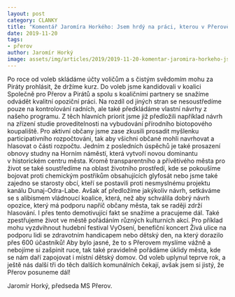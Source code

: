 ```yaml
---
layout: post
category: CLANKY
title: "Komentář Jaromíra Horkého: Jsem hrdý na práci, kterou v Přerově odvádíme"
date: 2019-11-20
tags: 
- přerov
author: Jaromír Horký
image: assets/img/articles/2019/2019-11-20-komentar-jaromira-horkeho-jsem-hrdy-na-praci-kterou-v-prerove-odvadime.jpg  #751x422 pixelu
---
```

Po roce od voleb skládáme účty voličům a s čistým svědomím mohu za Piráty prohlásit, že držíme kurz. Do voleb jsme kandidovali v koalici Společně pro Přerov a Pirátů a spolu s koaličními partnery se snažíme odvádět kvalitní opoziční práci. Na rozdíl od jiných stran se nesoustředíme pouze na kontrolování radních, ale také předkládáme vlastní návrhy z našeho programu. Z těch hlavních priorit jsme již předložili například návrh na zřízení studie proveditelnosti na vybudování přírodního biotopového koupaliště. Pro aktivní občany jsme zase zkusili prosadit myšlenku participativního rozpočtováni, tak aby všichni občané mohli navrhovat a hlasovat o části rozpočtu. Jedním z posledních úspěchů je také prosazení obnovy studny na Horním náměstí, která vytvoří novou dominantu v historickém centru města. Kromě transparentního a přívětivého města pro život se také soustředíme na oblast životního prostředí, kde se pokoušíme bojovat proti chemickým postřikům obsahujících glyfosát nebo jsme také zajedno se starosty obcí, kteří se postavili proti nesmyslnému projektu kanálu Dunaj-Odra-Labe. Avšak ať předložíme jakýkoliv návrh, setkáváme se s alibismem vládnoucí koalice, která, než aby schválila dobrý návrh opozice, který má podporu napříč občany města, tak se raději zdrží hlasování. I přes tento demotivující fakt se snažíme a pracujeme dál. Také zpestřujeme život ve městě pořádáním různých kulturních akcí. Pro příklad mohu vyzdvihnout hudební festival VyOsení, benefiční koncert Živá ulice na podporu lidi se zdravotním handicapem nebo dětský den, na který dorazilo přes 600 účastníků! Aby bylo jasné, že to s Přerovem myslíme vážně a nebojíme si zašpinit ruce, tak také pravidelně pořádáme úklidy města, kde se nám daří zapojovat i místní dětský domov. Od voleb uplynul teprve rok, a ještě nás další tři do těch dalších komunálních čekají, avšak jsem si jistý, že Přerov posuneme dál!

Jaromír Horký, předseda MS Přerov.